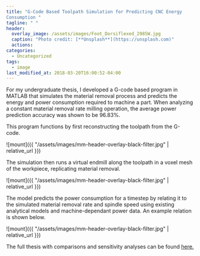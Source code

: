```yaml
---
title: "G-Code Based Toolpath Simulation for Predicting CNC Energy 
Consumption "
tagline: " "
header:
  overlay_image: /assets/images/Foot_Dorsiflexed_2985W.jpg
  caption: "Photo credit: [**Unsplash**](https://unsplash.com)"
  actions:
categories:
  - Uncategorized
tags:
  - image
last_modified_at: 2018-03-20T16:00:52-04:00
---
```


For my undergraduate thesis, I developed a G-code based program in MATLAB that simulates the material removal process and predicts the energy and power consumption required to machine a part. When analyzing a constant material removal rate milling operation, the average power prediction accuracy was shown to be 96.83%.

This program functions by first reconstructing the toolpath from the G-code.

![mount]({{ "/assets/images/mm-header-overlay-black-filter.jpg" | relative_url }})

The simulation then runs a virtual endmill along the toolpath in a voxel mesh of the workpiece, replicating material removal.

![mount]({{ "/assets/images/mm-header-overlay-black-filter.jpg" | relative_url }})

The model predicts the power consumption for a timestep by relating it to the simulated material removal rate and spindle speed using existing analytical models and machine-dependant power data. An example relation is shown below.

![mount]({{ "/assets/images/mm-header-overlay-black-filter.jpg" | relative_url }})

The full thesis with comparisons and sensitivity analyses can be found [here.](/assets/images/mm-header-overlay-black-filter.jpg)



